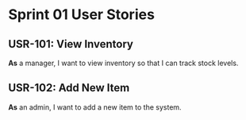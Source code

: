 # Sprint 01 User Stories

## USR-101: View Inventory
**As** a manager, I want to view inventory so that I can track stock levels.

## USR-102: Add New Item
**As** an admin, I want to add a new item to the system.
